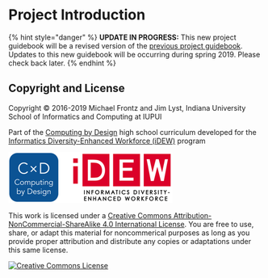 # Project Introduction

{% hint style="danger" %}
**UPDATE IN PROGRESS:** This new project guidebook will be a revised version of the [previous project guidebook](https://docs.idew.org/video-game/).  Updates to this new guidebook will be occurring during spring 2019. Please check back later.
{% endhint %}

## Copyright and License

Copyright © 2016-2019 Michael Frontz and Jim Lyst, Indiana University School of Informatics and Computing at IUPUI

Part of the [Computing by Design](https://docs.idew.org/the-cxd-framework/) high school curriculum developed for the [Informatics Diversity-Enhanced Workforce \(iDEW\)](http://soic.iupui.edu/idew/) program

![](.gitbook/assets/cxd-idew-logo.png)

This work is licensed under a [Creative Commons Attribution-NonCommercial-ShareAlike 4.0 International License](http://creativecommons.org/licenses/by-nc-sa/4.0/). You are free to use, share, or adapt this material for noncommerical purposes as long as you provide proper attribution and distribute any copies or adaptations under this same license.

[![Creative Commons License](https://i.creativecommons.org/l/by-nc-sa/4.0/88x31.png)](http://creativecommons.org/licenses/by-nc-sa/4.0/)

